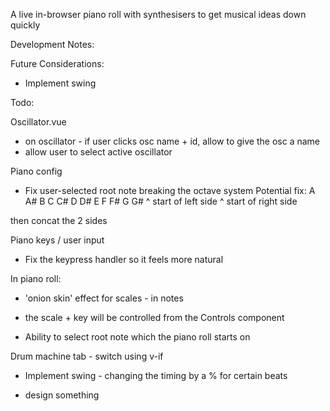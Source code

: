 A live in-browser piano roll with synthesisers to get musical ideas down quickly

Development Notes:

Future Considerations:

- Implement swing

Todo:

Oscillator.vue
- on oscillator - if user clicks osc name + id, allow to give the osc a name
- allow user to select active oscillator

Piano config
- Fix user-selected root note breaking the octave system
Potential fix: 
A A# B C C# D D# E F F# G G#
       ^ start of left side
^ start of right side

then concat the 2 sides

Piano keys / user input
- Fix the keypress handler so it feels more natural

In piano roll:
- 'onion skin' effect for scales - in notes
- the scale + key will be controlled from the Controls component


- Ability to select root note which the piano roll starts on


Drum machine tab - switch using v-if
- Implement swing - changing the timing by a % for certain beats


- design something
